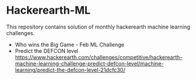 # Hackerearth-ML
This repository contains solution of monthly hackerearth machine learning challenges.

* Who wins the Big Game - Feb ML Challenge
* Predict the DEFCON level
  https://www.hackerearth.com/challenges/competitive/hackerearth-machine-learning-challenge-predict-defcon-level/machine-learning/predict-the-defcon-level-21dcfc30/
